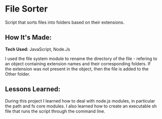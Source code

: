 # File Sorter 
Script that sorts files into folders based on their extensions.

## How It's Made:
**Tech Used:** JavaScript, Node.Js

I used the file system module to rename the directory of the file - refering to an object containing extension names and their corresponding folders. If the extension was not present in the object, then the file is added to the Other folder.

## Lessons Learned: 

During this project I learned how to deal with node.js modules, in particular the path and fs core modules. I also learned how to create an executable sh file that runs the script through the command line.